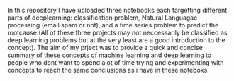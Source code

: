In this repository I have uploaded three notebooks each targetting different parts of deeplearning: classification problem, Natural Languagae processing (email spam or not), and 
a time series problem to predict the rootcause.(All of these three projects may not neccessarily be classified as deep learning problems but at the very least are a good introduction to the concept).
The aim of my prject was to provide a quick and concise summary of these concepts of machine learning and deep learning to people who dont want to spend alot of time trying 
and experimenting with concepts to reach the same conclusions as i have in these noteboks.
